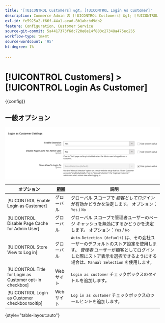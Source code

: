 ```yaml
---
title: '[!UICONTROL Customers] &gt; [!UICONTROL Login As Customer]'
description: Commerce Admin の [!UICONTROL Customers] &gt; [!UICONTROL Login As Customer] ページで設定を確認します。
exl-id: fe5925a2-f66f-44a1-aead-8b1abcbd9db2
feature: Configuration, Customer Service
source-git-commit: 5a4417373f6dc720e8e14f883c27348a475ec255
workflow-type: tm+mt
source-wordcount: '95'
ht-degree: 1%

---
```


# [!UICONTROL Customers] > [!UICONTROL Login As Customer]

{{config}}

## 一般オプション

![ 顧客としてログイン – 一般オプション ](./assets/login-as-customer.png)<!-- zoom -->

<!-- [Login As Customer - General Options](https://experienceleague.adobe.com/en/docs/commerce-admin/customers/customer-accounts/manage/login-as-customer) -->

| オプション | [ 範囲 ](../../getting-started/websites-stores-views.md#scope-settings) | 説明 |
|-- | -- | -- |
| [!UICONTROL Enable Login as Customer] | グローバル | グローバル スコープで _顧客としてログイン_ が有効かどうかを決定します。 オプション：`Yes` / `No` |
| [!UICONTROL Disable Page Cache for Admin User] | グローバル | グローバル スコープで管理者ユーザーのページ キャッシュを無効にするかどうかを決定します。 オプション：`Yes` / `No` |
| [!UICONTROL Store View to Log in] | グローバル | `Auto-Detection (default)` は、その会社ユーザーのデフォルトのストア設定を使用します。 _管理者_ ユーザーが顧客としてログインした際にストア表示を選択できるようにする場合は、`Manual Selection` を使用します。 |
| [!UICONTROL Title for Login as Customer opt-in checkbox] | Web サイト | `Login as customer` チェックボックスのタイトルを追加します。 |
| [!UICONTROL Login as Customer checkbox tooltip] | Web サイト | `Log in as customer` チェックボックスのツールヒントを追加します。 |

{style="table-layout:auto"}
